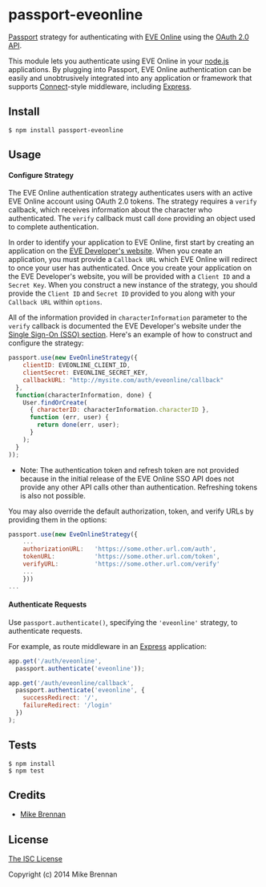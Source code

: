passport-eveonline
==================

[Passport](http://passportjs.org/) strategy for authenticating with
[EVE Online](http://www.eveonline.com/) using the
[OAuth 2.0 API](http://oauth.net/2/).

This module lets you authenticate using EVE Online in your
[node.js](http://nodejs.org/) applications. By plugging into Passport,
EVE Online authentication can be easily and unobtrusively integrated into any
application or framework that supports
[Connect](http://www.senchalabs.org/connect/)-style middleware, including
[Express](http://expressjs.com/).

Install
-------

    $ npm install passport-eveonline

Usage
-----

#### Configure Strategy

The EVE Online authentication strategy authenticates users with an active
EVE Online account using OAuth 2.0 tokens. The strategy requires a `verify`
callback, which receives information about the character who authenticated.
The `verify` callback must call `done` providing an object used to complete
authentication.

In order to identify your application to EVE Online, first start by creating
an application on the
[EVE Developer's website](https://developers.testeveonline.com/applications).
When you create an application, you must provide a `Callback URL` which EVE
Online will redirect to once your user has authenticated.
Once you create your application on the EVE Developer's website, you will be
provided with a `Client ID` and a `Secret Key`.  When you construct a new
instance of the strategy, you should provide the `Client ID` and `Secret ID`
provided to you along with your `Callback URL` within `options`.

All of the information provided in `characterInformation` parameter to the
`verify` callback is documented the EVE Developer's website under the
[Single Sign-On (SSO) section](https://developers.testeveonline.com/resource/single-sign-on).
Here's an example of how to construct and configure the strategy:

```js
passport.use(new EveOnlineStrategy({
    clientID: EVEONLINE_CLIENT_ID,
    clientSecret: EVEONLINE_SECRET_KEY,
    callbackURL: "http://mysite.com/auth/eveonline/callback"
  },
  function(characterInformation, done) {
    User.findOrCreate(
      { characterID: characterInformation.characterID },
      function (err, user) {
        return done(err, user);
      }
    );
  }
));
```

- Note:  The authentication token and refresh token are not provided because in
the initial release of the EVE Online SSO API does not provide any other API
calls other than authentication.  Refreshing tokens is also not possible.

You may also override the default authorization, token, and verify URLs by
providing them in the options:

```js
passport.use(new EveOnlineStrategy({
    ...
    authorizationURL:   'https://some.other.url.com/auth',
    tokenURL:           'https://some.other.url.com/token',
    verifyURL:          'https://some.other.url.com/verify'
    ...
    }))
...
```

#### Authenticate Requests

Use `passport.authenticate()`, specifying the `'eveonline'` strategy, to
authenticate requests.

For example, as route middleware in an [Express](http://expressjs.com/)
application:

```js
app.get('/auth/eveonline',
  passport.authenticate('eveonline'));

app.get('/auth/eveonline/callback',
  passport.authenticate('eveonline', {
    successRedirect: '/',
    failureRedirect: '/login'
  })
);
```

## Tests

    $ npm install
    $ npm test

## Credits

  - [Mike Brennan](http://github.com/mbrennan)

## License

[The ISC License](http://en.wikipedia.org/wiki/ISC_license)

Copyright (c) 2014 Mike Brennan
